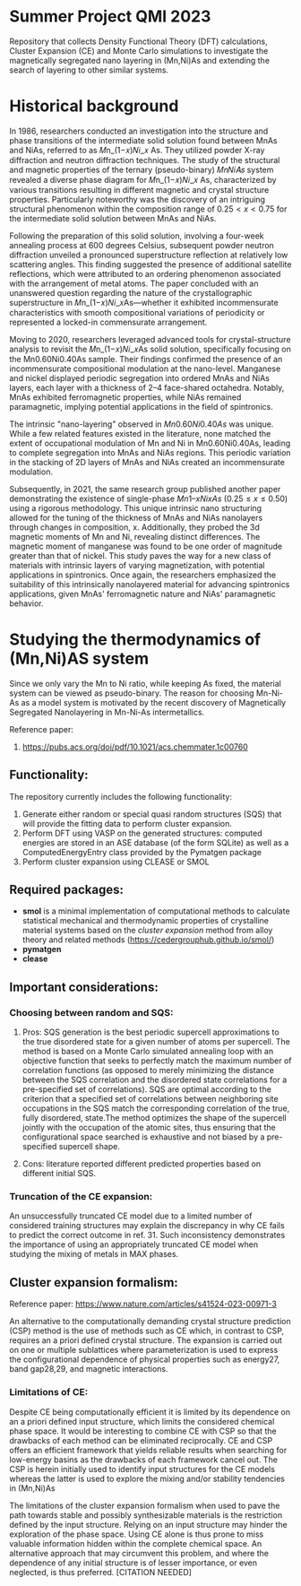 # Summer Project QMI 2023
Repository that collects Density Functional Theory (DFT) calculations, Cluster Expansion (CE) and Monte Carlo simulations to investigate the magnetically segregated nano layering in (Mn,Ni)As and extending the search of layering to other similar systems.

# Historical background
In 1986, researchers conducted an investigation into the structure and phase transitions of the intermediate solid solution found between MnAs and NiAs, referred to as 𝑀n_(1−𝑥)𝑁𝑖_𝑥 As. They utilized powder X-ray diffraction and neutron diffraction techniques. The study of the structural and magnetic properties of the ternary (pseudo-binary) 𝑀𝑛𝑁𝑖𝐴𝑠 system revealed a diverse phase diagram for 𝑀n_(1−𝑥)𝑁𝑖_𝑥 As, characterized by various transitions resulting in different magnetic and crystal structure properties. Particularly noteworthy was the discovery of an intriguing structural phenomenon within the composition range of $0.25 < x < 0.75$ for the intermediate solid solution between MnAs and NiAs.

Following the preparation of this solid solution, involving a four-week annealing process at 600 degrees Celsius, subsequent powder neutron diffraction unveiled a pronounced superstructure reflection at relatively low scattering angles. This finding suggested the presence of additional satellite reflections, which were attributed to an ordering phenomenon associated with the arrangement of metal atoms. The paper concluded with an unanswered question regarding the nature of the crystallographic superstructure in 𝑀n_(1−𝑥)𝑁𝑖_𝑥As—whether it exhibited incommensurate characteristics with smooth compositional variations of periodicity or represented a locked-in commensurate arrangement.

Moving to 2020, researchers leveraged advanced tools for crystal-structure analysis to revisit the 𝑀n_(1−𝑥)𝑁𝑖_𝑥As solid solution, specifically focusing on the Mn0.60Ni0.40As sample. Their findings confirmed the presence of an incommensurate compositional modulation at the nano-level. Manganese and nickel displayed periodic segregation into ordered MnAs and NiAs layers, each layer with a thickness of 2–4 face-shared octahedra. Notably, MnAs exhibited ferromagnetic properties, while NiAs remained paramagnetic, implying potential applications in the field of spintronics.

The intrinsic "nano-layering" observed in $Mn0.60Ni0.40As$ was unique. While a few related features existed in the literature, none matched the extent of occupational modulation of Mn and Ni in Mn0.60Ni0.40As, leading to complete segregation into MnAs and NiAs regions. This periodic variation in the stacking of 2D layers of MnAs and NiAs created an incommensurate modulation.

Subsequently, in 2021, the same research group published another paper demonstrating the existence of single-phase $Mn1–xNixAs$ ($0.25 ≤ x ≤ 0.50$) using a rigorous methodology. This unique intrinsic nano structuring allowed for the tuning of the thickness of MnAs and NiAs nanolayers through changes in composition, x. Additionally, they probed the 3d magnetic moments of Mn and Ni, revealing distinct differences. The magnetic moment of manganese was found to be one order of magnitude greater than that of nickel. This study paves the way for a new class of materials with intrinsic layers of varying magnetization, with potential applications in spintronics. Once again, the researchers emphasized the suitability of this intrinsically nanolayered material for advancing spintronics applications, given MnAs' ferromagnetic nature and NiAs' paramagnetic behavior.



# Studying the thermodynamics of (Mn,Ni)AS system
Since we only vary the Mn to Ni ratio, while keeping As fixed, the material system can be viewed as pseudo-binary. The reason for choosing Mn-Ni-As as a model system is motivated by the recent discovery of Magnetically Segregated Nanolayering in Mn-Ni-As intermetallics. 

Reference paper:
1. https://pubs.acs.org/doi/pdf/10.1021/acs.chemmater.1c00760

Functionality: 
-------------
The repository currently includes the following functionality:
1. Generate either random or special quasi random structures (SQS) that will provide the fitting data to perform cluster expansion.
2. Perform DFT using VASP on the generated structures: computed energies are stored in an ASE database (of the form SQLite) as well as a ComputedEnergyEntry class provided by the Pymatgen package
3. Perform cluster expansion using CLEASE or SMOL


Required packages: 
-------------
-   **smol** is a minimal implementation of computational methods to calculate
statistical mechanical and thermodynamic properties of crystalline
material systems based on the *cluster expansion* method from alloy theory and
related methods (https://cedergrouphub.github.io/smol/)
-   **pymatgen**  
-   **clease**  

## Important considerations: 
### Choosing between random and SQS:
1. Pros:  SQS generation is the best periodic supercell approximations to the true disordered state for a given number of atoms per supercell. The method is based on a Monte Carlo simulated annealing loop with an objective function that seeks to
perfectly match the maximum number of correlation functions (as opposed to merely minimizing the
distance between the SQS correlation and the disordered state correlations for a pre-specified set of
correlations). SQS are optimal according to the criterion that a specified set of correlations between neighboring
site occupations in the SQS match the corresponding correlation of the true, fully disordered, state.The method optimizes the shape of the supercell jointly with the occupation of
the atomic sites, thus ensuring that the configurational space searched is exhaustive and not biased by a
pre-specified supercell shape. 

2. Cons: literature reported different predicted properties based on different initial SQS. 

### Truncation of the CE expansion: 
 An unsuccessfully truncated CE model due to a limited number of considered training structures may explain the discrepancy in why CE fails to predict the correct outcome in ref. 31. Such inconsistency demonstrates the importance of using an appropriately truncated CE model when studying the mixing of metals in MAX phases.


## Cluster expansion formalism: 
Reference paper: https://www.nature.com/articles/s41524-023-00971-3

An alternative to the computationally demanding crystal structure prediction (CSP) method is the use of methods such as CE which, in contrast to CSP, requires an a priori defined crystal structure. The expansion is carried out on one or multiple sublattices where parameterization is used to express the configurational dependence of physical properties such as energy27, band gap28,29, and magnetic interactions.

### Limitations of CE: 
Despite CE being computationally efficient it is limited by its dependence on an a priori defined input structure, which limits the considered chemical phase space. It would be interesting to combine CE with CSP so that the drawbacks of each method can be eliminated reciprocally. CE and CSP offers an efficient framework that yields reliable results when searching for low-energy basins as the drawbacks of each framework cancel out. The CSP is herein initially used to identify input structures for the CE models whereas the latter is used to explore the mixing and/or stability tendencies in (Mn,Ni)As

The limitations of the cluster expansion formalism when used to pave the path towards stable and possibly synthesizable materials is the restriction defined by the input structure. Relying on an input structure may hinder the exploration of the phase space. Using CE alone is thus prone to miss valuable information hidden within the complete chemical space. An alternative approach that may circumvent this problem, and where the dependence of any initial structure is of lesser importance, or even neglected, is thus preferred. [CITATION NEEDED]
